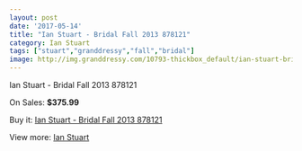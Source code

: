 ```yaml
---
layout: post
date: '2017-05-14'
title: "Ian Stuart - Bridal Fall 2013 878121"
category: Ian Stuart
tags: ["stuart","granddressy","fall","bridal"]
image: http://img.granddressy.com/10793-thickbox_default/ian-stuart-bridal-fall-2013-878121.jpg
---
```

Ian Stuart - Bridal Fall 2013 878121

On Sales: **$375.99**
<a href="https://www.granddressy.com/en/ian-stuart/9911-ian-stuart-bridal-fall-2013-878121.html"><amp-img layout="responsive" width="600" height="600" src="//img.granddressy.com/10793-thickbox_default/ian-stuart-bridal-fall-2013-878121.jpg" alt="Ian Stuart - Bridal Fall 2013 878121 0" /></a>

Buy it: [Ian Stuart - Bridal Fall 2013 878121](https://www.granddressy.com/en/ian-stuart/9911-ian-stuart-bridal-fall-2013-878121.html "Ian Stuart - Bridal Fall 2013 878121")

View more: [Ian Stuart](https://www.granddressy.com/en/123-ian-stuart "Ian Stuart")